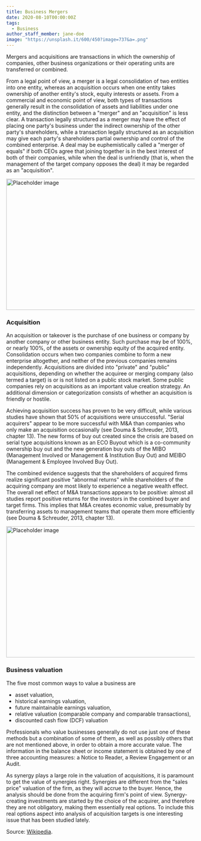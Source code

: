 ```yaml
---
title: Business Mergers
date: 2020-08-10T00:00:00Z
tags:
  - Business
author_staff_member: jane-doe
image: "https://unsplash.it/600/450?image=737&a=.png"
---
```


Mergers and acquisitions are transactions in which the ownership of companies, other business organizations or their operating units are transferred or combined.

From a legal point of view, a merger is a legal consolidation of two entities into one entity, whereas an acquisition occurs when one entity takes ownership of another entity's stock, equity interests or assets. From a commercial and economic point of view, both types of transactions generally result in the consolidation of assets and liabilities under one entity, and the distinction between a "merger" and an "acquisition" is less clear. A transaction legally structured as a merger may have the effect of placing one party's business under the indirect ownership of the other party's shareholders, while a transaction legally structured as an acquisition may give each party's shareholders partial ownership and control of the combined enterprise. A deal may be euphemistically called a "merger of equals" if both CEOs agree that joining together is in the best interest of both of their companies, while when the deal is unfriendly (that is, when the management of the target company opposes the deal) it may be regarded as an "acquisition".

<img src="https://unsplash.it/960/350?image=617" width="960" height="350" alt="Placeholder image">

### Acquisition

An acquisition or takeover is the purchase of one business or company by another company or other business entity. Such purchase may be of 100%, or nearly 100%, of the assets or ownership equity of the acquired entity. Consolidation occurs when two companies combine to form a new enterprise altogether, and neither of the previous companies remains independently. Acquisitions are divided into "private" and "public" acquisitions, depending on whether the acquiree or merging company (also termed a target) is or is not listed on a public stock market. Some public companies rely on acquisitions as an important value creation strategy. An additional dimension or categorization consists of whether an acquisition is friendly or hostile.

Achieving acquisition success has proven to be very difficult, while various studies have shown that 50% of acquisitions were unsuccessful. "Serial acquirers" appear to be more successful with M&A than companies who only make an acquisition occasionally (see Douma & Schreuder, 2013, chapter 13). The new forms of buy out created since the crisis are based on serial type acquisitions known as an ECO Buyout which is a co-community ownership buy out and the new generation buy outs of the MIBO (Management Involved or Management & Institution Buy Out) and MEIBO (Management & Employee Involved Buy Out).

The combined evidence suggests that the shareholders of acquired firms realize significant positive "abnormal returns" while shareholders of the acquiring company are most likely to experience a negative wealth effect. The overall net effect of M&A transactions appears to be positive: almost all studies report positive returns for the investors in the combined buyer and target firms. This implies that M&A creates economic value, presumably by transferring assets to management teams that operate them more efficiently (see Douma & Schreuder, 2013, chapter 13).


<img src="https://unsplash.it/960/350?image=864" width="960" height="350" alt="Placeholder image">

### Business valuation

The five most common ways to value a business are

* asset valuation,
* historical earnings valuation,
* future maintainable earnings valuation,
* relative valuation (comparable company and comparable transactions),
* discounted cash flow (DCF) valuation

Professionals who value businesses generally do not use just one of these methods but a combination of some of them, as well as possibly others that are not mentioned above, in order to obtain a more accurate value. The information in the balance sheet or income statement is obtained by one of three accounting measures: a Notice to Reader, a Review Engagement or an Audit.

As synergy plays a large role in the valuation of acquisitions, it is paramount to get the value of synergies right. Synergies are different from the "sales price" valuation of the firm, as they will accrue to the buyer. Hence, the analysis should be done from the acquiring firm's point of view. Synergy-creating investments are started by the choice of the acquirer, and therefore they are not obligatory, making them essentially real options. To include this real options aspect into analysis of acquisition targets is one interesting issue that has been studied lately.

Source: [Wikipedia](https://en.wikipedia.org/wiki/Mergers_and_acquisitions).
